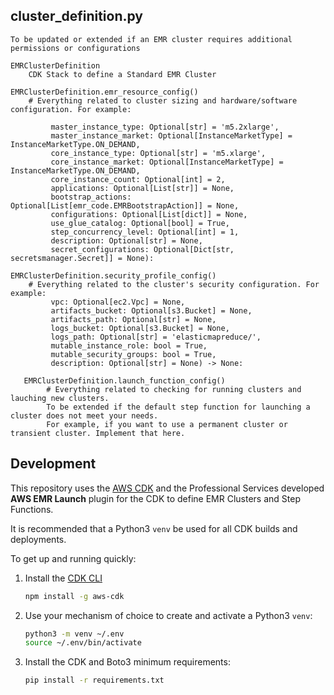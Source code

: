 
## cluster_definition.py
    To be updated or extended if an EMR cluster requires additional permissions or configurations
    
    EMRClusterDefinition
        CDK Stack to define a Standard EMR Cluster
 
    EMRClusterDefinition.emr_resource_config()
        # Everything related to cluster sizing and hardware/software configuration. For example:
        
             master_instance_type: Optional[str] = 'm5.2xlarge',
             master_instance_market: Optional[InstanceMarketType] = InstanceMarketType.ON_DEMAND,
             core_instance_type: Optional[str] = 'm5.xlarge',
             core_instance_market: Optional[InstanceMarketType] = InstanceMarketType.ON_DEMAND,
             core_instance_count: Optional[int] = 2,
             applications: Optional[List[str]] = None,
             bootstrap_actions: Optional[List[emr_code.EMRBootstrapAction]] = None,
             configurations: Optional[List[dict]] = None,
             use_glue_catalog: Optional[bool] = True,
             step_concurrency_level: Optional[int] = 1,
             description: Optional[str] = None,
             secret_configurations: Optional[Dict[str, secretsmanager.Secret]] = None):
    
    EMRClusterDefinition.security_profile_config()
        # Everything related to the cluster's security configuration. For example:
             vpc: Optional[ec2.Vpc] = None,
             artifacts_bucket: Optional[s3.Bucket] = None,
             artifacts_path: Optional[str] = None,
             logs_bucket: Optional[s3.Bucket] = None,
             logs_path: Optional[str] = 'elasticmapreduce/',
             mutable_instance_role: bool = True,
             mutable_security_groups: bool = True,
             description: Optional[str] = None) -> None:
 
       EMRClusterDefinition.launch_function_config()
            # Everything related to checking for running clusters and lauching new clusters. 
            To be extended if the default step function for launching a cluster does not meet your needs.
            For example, if you want to use a permanent cluster or transient cluster. Implement that here. 
            
            
## Development
This repository uses the [AWS CDK](https://aws.amazon.com/cdk/) and the Professional Services developed 
    **AWS EMR Launch** plugin for the CDK to define EMR Clusters and Step Functions. 

It is recommended that a Python3 `venv` be used for all CDK builds and deployments.

To get up and running quickly:

1. Install the [CDK CLI](https://docs.aws.amazon.com/cdk/latest/guide/getting_started.html)
   ```bash
   npm install -g aws-cdk
   ```

2. Use your mechanism of choice to create and activate a Python3 `venv`:
   ```bash
   python3 -m venv ~/.env
   source ~/.env/bin/activate
   ```

3. Install the CDK and Boto3 minimum requirements:
   ```bash
   pip install -r requirements.txt
   ```


    